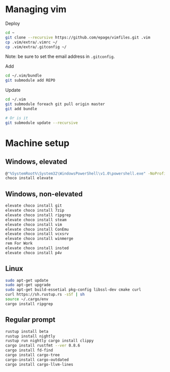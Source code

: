 # Managing vim

Deploy
```bash
cd ~
git clone --recursive https://github.com/epage/vimfiles.git .vim
cp .vim/extra/.vimrc ~/
cp .vim/extra/.gitconfig ~/
```
Note: be sure to set the email address in `.gitconfig`.

Add
```bash
cd ~/.vim/bundle
git submodule add REPO
```

Update
```bash
cd ~/.vim
git submodule foreach git pull origin master
git add bundle

# Or is it
git submodule update --recursive
```

# Machine setup

## Windows, elevated

```bash
@"%SystemRoot%\System32\WindowsPowerShell\v1.0\powershell.exe" -NoProfile -InputFormat None -ExecutionPolicy Bypass -Command "iex ((New-Object System.Net.WebClient).DownloadString('https://chocolatey.org/install.ps1'))" && SET "PATH=%PATH%;%ALLUSERSPROFILE%\chocolatey\bin"
choco install elevate
```

## Windows, non-elevated

```bash
elevate choco install git
elevate choco install 7zip
elevate choco install ripgrep
elevate choco install steam
elevate choco install vim
elevate choco install ConEmu
elevate choco install vcxsrv
elevate choco install winmerge
rem For Work
elevate choco install insted
elevate choco install p4v
```

## Linux

```bash
sudo apt-get update
sudo apt-get upgrade
sudo apt-get build-essetial pkg-config libssl-dev cmake curl
curl https://sh.rustup.rs -sSf | sh
source ~/.cargo/env
cargo install ripgrep
```


## Regular prompt

```bash
rustup install beta
rustup install nightly
rustup run nightly cargo install clippy
cargo install rustfmt --ver 0.8.6
cargo install fd-find
cargo install cargo-tree
cargo-install cargo-outdated
cargo install cargo-llvm-lines
```
